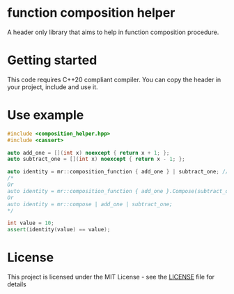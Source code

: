 # function composition helper
 A header only library that aims to help in function composition procedure.

# Getting started
This code requires C++20 compliant compiler.
You can copy the header in your project, include and use it.

# Use example
```C++
#include <composition_helper.hpp>
#include <cassert>

auto add_one = [](int x) noexcept { return x + 1; };
auto subtract_one = [](int x) noexcept { return x - 1; };

auto identity = mr::composition_function { add_one } | subtract_one; // subtract_one(add_one(Args...))
/*
Or 
auto identity = mr::composition_function { add_one }.Compose(subtract_one);
Or 
auto identity = mr::compose | add_one | subtract_one;
*/

int value = 10;
assert(identity(value) == value);
```

# License
This project is licensed under the MIT License - see the [LICENSE](LICENSE) file for details

